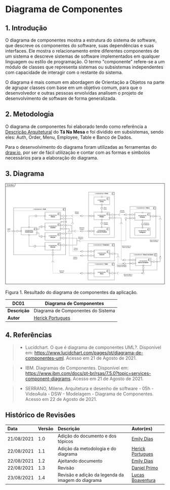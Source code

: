 # Diagrama de Componentes

## 1. Introdução

O diagrama de componentes mostra a estrutura do sistema de software, que descreve os componentes do software, suas dependências e suas interfaces. Ele mostra o relacionamento entre diferentes componentes de um sistema e descreve sistemas de software implementados em qualquer linguagem ou estilo de programação. O termo "componente" refere-se a um módulo de classes que representa sistemas ou subsistemas independentes com capacidade de interagir com o restante do sistema.

O diagrama é mais comum em abordagem de Orientação a Objetos na parte de agrupar classes com base em um objetivo comum, para que o desenvolvedor e outras pessoas envolvidas analisem o projeto de desenvolvimento de software de forma generalizada.

## 2. Metodologia

O diagrama de componentes foi elaborado tendo como referência a [Descrição Arquitetural](https://unbarqdsw2021-1.github.io/2021.1_G02_TaNaMesa_docs/2-Modelagem/extras/arquitetura/) do **Tá Na Mesa** e foi dividido em subsistemas, sendo eles: Auth, Order, Menu, Employee, Table e Banco de Dados.

Para o desenvolvimento do diagrama foram utilizadas as ferramentas do [draw.io](https://app.diagrams.net), por ser de fácil utilização e contar com as formas e símbolos necessários para a elaboração do diagrama.

## 3. Diagrama

[![DC01](../../assets/img/seminario2/diagrama-componentes/DiagramaComponentes.png)](../../assets/img/seminario2/diagrama-componentes/DiagramaComponentes.png)

<figcaption>Figura 1. Resultado do diagrama de componentes da aplicação.</figcaption>

| **DC01**      | **Diagrama de Componentes**                       |
| ------------- | ------------------------------------------------- |
| **Descrição** | Diagrama de Componentes do Sistema                |
| **Autor**     | [Herick Portugues](https://github.com/herickport) |

## 4. Referências

> - Lucidchart. O que é diagrama de componentes UML?. Disponível em: <https://www.lucidchart.com/pages/pt/diagrama-de-componentes-uml>. Acesso em 21 de Agosto de 2021.

> - IBM. Diagramas de Componentes. Disponível em: <https://www.ibm.com/docs/pt-br/rsas/7.5.0?topic=services-component-diagrams>. Acesso em 21 de Agosto de 2021.

> - SERRANO, Milene. Arquitetura e desenho de software - 05h - VideoAula - DSW - Modelagem - Diagrama de Componentes. Acesso em 22 de Agosto de 2021.

## Histórico de Revisões

| Data       | Versão | Descrição                                           | Autor(es)                                             |
| :--------- | :----- | :-------------------------------------------------- | :---------------------------------------------------- |
| 21/08/2021 | 1.0    | Adição do documento e dos tópicos                   | [Emily Dias](https://github.com/emysdias)             |
| 22/08/2021 | 1.1    | Adição da metodologia e do diagrama                 | [Herick Portugues](https://github.com/herickport)     |
| 22/08/2021 | 1.2    | Ajeitando documento                                 | [Emily Dias](https://github.com/emysdias)             |
| 22/08/2021 | 1.3    | Revisão                                             | [Daniel Primo](https://github.com/danieldagerom)      |
| 23/08/2021 | 1.4    | Revisão e adição da legenda da imagem do diagrama   | [Lucas Boaventura](https://github.com/lboaventura25)  |
